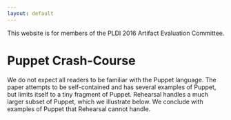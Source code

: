 ```yaml
---
layout: default
---
```


This website is for members of the PLDI 2016 Artifact Evaluation Committee.

# Puppet Crash-Course

We do not expect all readers to be familiar with the Puppet language.
The paper attempts to be self-contained and has several examples of Puppet,
but limits itself to a tiny fragment of Puppet. Rehearsal handles a much
larger subset of Puppet, which we illustrate below. We conclude with
examples of Puppet that Rehearsal cannot handle.



